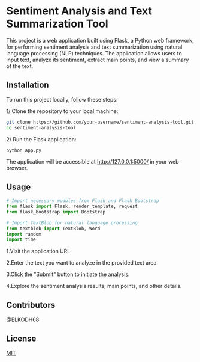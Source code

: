 # Sentiment Analysis and Text Summarization Tool

This project is a web application built using Flask, a Python web framework, for performing sentiment analysis and text summarization using natural language processing (NLP) techniques. The application allows users to input text, analyze its sentiment, extract main points, and view a summary of the text.

## Installation

To run this project locally, follow these steps:

1/ Clone the repository to your local machine:

```bash
git clone https://github.com/your-username/sentiment-analysis-tool.git
cd sentiment-analysis-tool
```

2/ Run the Flask application:

```bash
python app.py

```
The application will be accessible at http://127.0.0.1:5000/ in your web browser.

## Usage

```python
# Import necessary modules from Flask and Flask Bootstrap
from flask import Flask, render_template, request
from flask_bootstrap import Bootstrap

# Import TextBlob for natural language processing
from textblob import TextBlob, Word
import random
import time
```

1.Visit the application URL.

2.Enter the text you want to analyze in the provided text area.

3.Click the "Submit" button to initiate the analysis.

4.Explore the sentiment analysis results, main points, and other details.


## Contributors

@ELKODH68

## License

[MIT](https://choosealicense.com/licenses/mit/)
